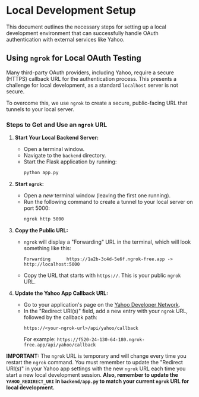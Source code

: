 # Local Development Setup

This document outlines the necessary steps for setting up a local development environment that can successfully handle OAuth authentication with external services like Yahoo.

## Using `ngrok` for Local OAuth Testing

Many third-party OAuth providers, including Yahoo, require a secure (HTTPS) callback URL for the authentication process. This presents a challenge for local development, as a standard `localhost` server is not secure.

To overcome this, we use `ngrok` to create a secure, public-facing URL that tunnels to your local server.

### Steps to Get and Use an `ngrok` URL

1.  **Start Your Local Backend Server:**
    *   Open a terminal window.
    *   Navigate to the `backend` directory.
    *   Start the Flask application by running:
        ```bash
        python app.py
        ```

2.  **Start `ngrok`:**
    *   Open a *new* terminal window (leaving the first one running).
    *   Run the following command to create a tunnel to your local server on port 5000:
        ```bash
        ngrok http 5000
        ```

3.  **Copy the Public URL:**
    *   `ngrok` will display a "Forwarding" URL in the terminal, which will look something like this:
        ```
        Forwarding      https://1a2b-3c4d-5e6f.ngrok-free.app -> http://localhost:5000
        ```
    *   Copy the URL that starts with `https://`. This is your public `ngrok` URL.

4.  **Update the Yahoo App Callback URL:**
    *   Go to your application's page on the [Yahoo Developer Network](https://developer.yahoo.com/apps/).
    *   In the "Redirect URI(s)" field, add a new entry with your `ngrok` URL, followed by the callback path:
        ```
        https://<your-ngrok-url>/api/yahoo/callback
        ```
        For example: `https://f520-24-130-64-180.ngrok-free.app/api/yahoo/callback`

**IMPORTANT:** The `ngrok` URL is temporary and will change every time you restart the `ngrok` command. You must remember to update the "Redirect URI(s)" in your Yahoo app settings with the new `ngrok` URL each time you start a new local development session. **Also, remember to update the `YAHOO_REDIRECT_URI` in `backend/app.py` to match your current `ngrok` URL for local development.**
